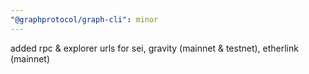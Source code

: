 ```yaml
---
"@graphprotocol/graph-cli": minor
---
```


added rpc & explorer urls for sei, gravity (mainnet & testnet), etherlink (mainnet)
